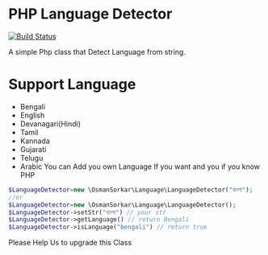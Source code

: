 # PHP Language Detector
[![Build Status](https://travis-ci.org/osmansorkar/language-detector.svg?branch=master)](https://travis-ci.org/osmansorkar/language-detector)

A simple Php class that Detect Language from string.

# Support Language
- Bengali
- English
- Devanagari(Hindi)
- Tamil
- Kannada
- Gujarati
- Telugu
- Arabic
You can Add you own Language If you want and you if you know PHP

```php
$LanguageDetector=new \OsmanSorkar\Language\LanguageDetector("বাংলা");
//or
$LanguageDetector=new \OsmanSorkar\Language\LanguageDetector();
$LanguageDetector->setStr("বাংলা") // your str
$LanguageDetector->getLanguage() // return Bengali
$LanguageDetector->isLanguage("bengali") // return true
```

Please Help Us to upgrade this Class